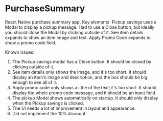 # PurchaseSummary
React Native purchase summary app. 
Key elements:
Pickup savings uses a Modal to display a pickup message. Had to use a Close button, but ideally you should close the
Modal by clicking outside of it.
See item details expands to show an item image and text. 
Apply Promo Code expands to show a promo code field.

Known issues:
1. The Pickup savings modal has a Close button. It should be closed by clicking outside of it.
2. See item details only shows the image, and it's too short. It should display an item's image and description, and the 
box should be big enough to see all of it.
3. Apply promo code only shows a little of the text; it's too short. It should display the whole promo code message, and
it should be an input field.
4. The pickup Modal shows automatically on startup. It should only display when the Pickup savings is clicked.
5. The UI needs a lot of improvement in layout and appearance.
6. Did not implement the 10% discount.
